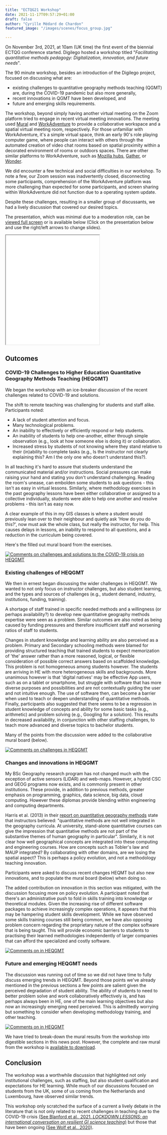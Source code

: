 ```yaml
---
title: "ECTQG21 Workshop"
date: 2021-11-17T09:57:29+01:00
draft: false
author: "Cyrille Médard de Chardon"
featured_image: "/images/scenes/focus_group.jpg"

---
```



On November 3rd, 2021, at 10am (UK time) the first event of the biennial ECTQG conference started. Digilego hosted a workshop titled "*Facilitating quantitative methods pedagogy: Digitalization, innovation, and future needs*".

The 90 minute workshop, besides an introduction of the Digilego project, focused on discussing what are:

- existing challenges to quantitative geography methods teaching (QGMT) are, during the COVID-19 pandemic but also more generally,
- recent innovations in QGMT have been developed, and
- future and emerging skills requirements.

The workshop, beyond simply having another virtual meeting on the Zoom platform tried to engage in recent virtual meeting innovations. The meeting used [Mural](https://www.mural.co/) and [WorkAdventure](https://workadventu.re/) to provide a collaborative workspace and a spatial virtual meeting room, respectively. For those unfamiliar with WorkAdventure, it's a simple virtual space, think an early 90's role playing computer game, where people can interact with others through the automated creation of video chat rooms based on spatial proximity within a decorated environment of rooms or outdoors spaces. There are other similar platforms to WorkAdventure, such as [Mozilla hubs](https://hubs.mozilla.com/), [Gather](https://www.gather.town/), or [Wonder](https://www.wonder.me/).

We did encounter a few technical and social difficulties in our workshop. To note a few, our Zoom session was inadvertently closed, disconnecting some participants, comprehension of the WorkAdventure platform was more challenging than expected for some participants, and screen sharing within WorkAdventure did not function due to a operating system update.

Despite these challenges, resulting in a smaller group of discussants, we had a lively discussion that covered our desired topics.

The presentation, which was minimal due to a moderation role, can be [viewed full screen](presentation/presentation.html) or is available below (Click on the presentation below and use the right/left arrows to change slides).

<iframe class="w-100" style="height: 350px" src="presentation/presentation.html"></iframe>

## Outcomes

### COVID-19 Challenges to Higher Education Quantitative Geography Methods Teaching (HEQGMT)
We began the workshop with an ice-breaker discussion of the recent challenges related to COVID-19 and solutions.

The shift to remote teaching was challenging for students and staff alike. Participants noted:

- A lack of student attention and focus.
- Many technological problems.
- An inability to effectively or efficiently respond or help students.
- An inability of students to help one-another, either through simple observation (e.g., look at how someone else is doing it) or collaboration.
- Increased stress by students of not knowing where they stand relative to their (in)ability to complete tasks (e.g., Is the instructor not clearly explaining this? Am I the only one who doesn't understand this?).

In all teaching it's hard to assure that students understand the communicated material and/or instructions. Social pressures can make raising your hand and stating you don't understand challenging. Reading the room's unease, can embolden some students to ask questions - this isn't as easy in virtual lessons. Similarly, where methodology exercises in the past geography lessons have been either collaborative or assigned to a collective individually, students were able to help one another and resolve problems - this isn't as easy now.

A clear example of this in my GIS classes is where a student would previously lean over to their neighbour and quietly ask 'How do you do this?', now must ask the whole class, but really the instructor, for help. This causes delays in lessons, an inability to respond to all questions, and a reduction in the curriculum being covered.

Here's the filled out mural board from the exercises.

[![Comments on challenges and solutions to the COVID-19 crisis on HEQGMT](mural_0covid.svg)](mural_0covid.svg)

### Existing challenges of HEQGMT

We then in ernest began discussing the wider challenges in HEQGMT. We wanted to not only focus on instructor challenges, but also student learning, and the types and sources of challenges (e.g., student demand, industry, institutions, funding, training).

A shortage of staff trained in specific needed methods and a willingness (or perhaps availability?) to develop new quantitative geography methods expertise were seen as a problem. Similar outcomes are also noted as being caused by funding pressures and therefore insufficient staff and worsening ratios of staff to students.

Changes in student knowledge and learning ability are also perceived as a problem. Primary and Secondary schooling methods were blamed for providing structured teaching that trained students to expect memorization of 'the' answer rather than a more reasoned, logical, or flexible consideration of possible correct answers based on scaffolded knowledge. This problem is not homogeneous among students however. The students are arriving in HE with more heterogeneous skills and
backgrounds. More unanimous however is that 'digital natives' may be effective App users, such as on a tablet or smartphone, but struggle with software that has more diverse purposes and possibilities and are not contextually guiding the user and not intuitive enough. The use of software then, can become a barrier when used to teach or deepen understanding of quantitative methods.
Finally, participants also suggested that there seems to be a regression in student knowledge of concepts and ability for some basic tasks (e.g., arithmetic) and problem solving (e.g., Googling for a solution). This results in decreased availability, in conjunction with other staffing challenges, to teach more advanced and diverse topics to bachelor students.

Many of the points from the discussion were added to the collaborative mural board (below).

[![Comments on challenges in HEQGMT](mural_1challenges.svg)](mural_1challenges.svg)

### Changes and innovations in HEQGMT

My BSc Geography research program has not changed much with the exception of active sensors (LiDAR) and web-maps. However, a hybrid CSC and GEOG programs now exists, and is commonly present in other institutions. These provide, in addition to previous methods, greater emphasis on programming, graphics, data science, big data, cloud computing. However these diplomas provide blending within engineering and computing departments.

Harris et al. (2013) in their [report on quantitative geography methods](https://orca.cardiff.ac.uk/59957/) state that instructors believed: "quantitative methods are not well integrated in the geography curricula. At university, stand-alone quantitative courses can give the impression that quantitative methods are not part of the substantive themes of human geography in particular". Similarly, it is not clear how well geographical concepts are integrated into these computing and engineering courses. How are concepts such as Tobler's law and MAUP integrated? By collaborating with other domains, are we losing the spatial aspect? This is perhaps a policy evolution, and not a methodology teaching innovation.

Participants were asked to discuss recent changes HEQMT but also new innovations, and to populate the mural board (below) when doing so.

The added contribution on innovation in this section was mitigated, with the discussion focusing more on policy evolution. A participant noted that there's an administrative push to fold in skills training into knowledge or theoretical modules. Given the increasing rise of different software packages to achieve increasingly complex operations, it appears that this may be hampering student skills development. While we have observed some skills training courses still being common, we have also opposing problem concern regarding the proprietary nature of the complex software that is being taught.
This will provide economic barriers to students to practising their learned methodologies independently of larger companies that can afford the specialized and costly software.

[![Comments on in HEQGMT](mural_2innovations.svg)](mural_2innovations.svg)

### Future and emerging HEQGMT needs

The discussion was running out of time so we did not have time to fully discuss emerging trends in HEGQMT. Beyond those points we've already mentioned in the previous sections a few points are salient given the perceived degradation of student ability.
The ability of students to need to better problem solve and work collaboratively effectively is, and has perhaps always been in HE, one of the main learning objectives but also now an increasingly emerging need perceived. This is admittedly worrying but something to consider when developing methodology training, and other teaching.

[![Comments on in HEQGMT](mural_3emerging.svg)](mural_3emerging.svg)

We have tried to break-down the mural results from the workshop into digestible sections in this news post. However, the complete and raw mural from the workshop is [available to download](mural.pdf).

## Conclusion

The workshop was a worthwhile discussion that highlighted not only institutional challenges, such as staffing, but also student qualification and expectations for HE learning. While much of our discussions focused on students from the UK, some of us coming from the Netherlands and Luxembourg, have observed similar trends.

This workshop only scratched the surface of a current a lively debate in the literature that is not only related to recent challenges in teaching due to the COVID-19 crisis [(See Blanford et al., 2021. *LOCKDOWN LESSONS: an international conversation on resilient GI science teaching*)](Blanford_et_2021_Lockdown%20lessons-an%20international%20converstation%20on%20resilient%20GIS%20teaching.pdf) but those that have
been ongoing [(See Wolf
        et al., 2020)](https://journals.sagepub.com/doi/10.1177/0309132520924722).
